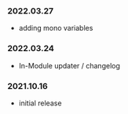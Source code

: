### 2022.03.27
* adding mono variables

### 2022.03.24
* In-Module updater / changelog

### 2021.10.16
* initial release 